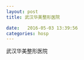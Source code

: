 ```yaml
--- 
layout: post 
title: 武汉华美整形医院

date:   2016-05-03 13:39:56 
categories: hosp 
--- 
```

   
武汉华美整形医院
